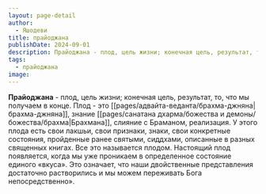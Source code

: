 ```yaml
---
layout: page-detail
author:
  - Яшодеви
title: прайоджана
publishDate: 2024-09-01
description: Прайоджана - плод, цель жизни; конечная цель, результат, то, что мы получаем в конце.
tags:
  - прайоджана
image:
---
```

**Прайоджана** - плод, цель жизни; конечная цель, результат, то, что мы получаем в конце.
Плод - это [[pages/адвайта-веданта/брахма-джняна|брахма-джняна]], знание [[pages/санатана дхарма/божества и демоны/божества/брахма|Брахмана]], слияние с Браманом, реализация. У этого плода есть свои лакшьи, свои признаки, знаки, свои конкретные состояния, пройденные ранее святыми, сиддхами, описанные в разных священных книгах. Все это называется плодом. Настоящий плод появляется, когда мы уже проникаем в определенное состояние единого «вкуса». Это означает, что наши двойственные представления достаточно растворились и мы можем переживать Бога непосредственно».

